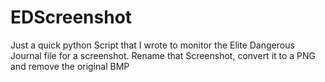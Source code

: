 # EDScreenshot

Just a quick python Script that I wrote to monitor the Elite Dangerous Journal file for a screenshot. Rename that Screenshot, convert it to a PNG and remove the original BMP
